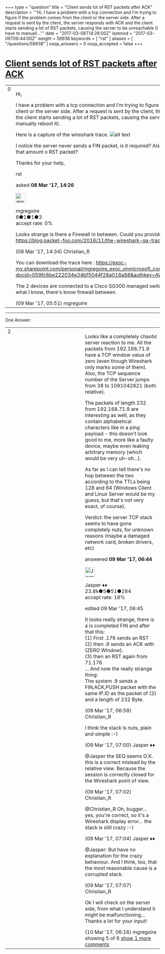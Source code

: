 +++
type = "question"
title = "Client sends lot of RST packets after ACK"
description = '''Hi, I have a problem with a tcp connection and I&#x27;m trying to figure if the problem comes from the client or the server side. After a request is sent by the client, the server responds with ACK and the client starts sending a lot of RST packets, causing the server to be unreachable (I have to manuall...'''
date = "2017-03-08T14:26:00Z"
lastmod = "2017-03-09T06:44:00Z"
weight = 59938
keywords = [ "rst" ]
aliases = [ "/questions/59938" ]
osqa_answers = 0
osqa_accepted = false
+++

<div class="headNormal">

# [Client sends lot of RST packets after ACK](/questions/59938/client-sends-lot-of-rst-packets-after-ack)

</div>

<div id="main-body">

<div id="askform">

<table id="question-table" style="width:100%;"><colgroup><col style="width: 50%" /><col style="width: 50%" /></colgroup><tbody><tr class="odd"><td style="width: 30px; vertical-align: top"><div class="vote-buttons"><div id="post-59938-score" class="post-score" title="current number of votes">0</div><div id="favorite-count" class="favorite-count"></div></div></td><td><div id="item-right"><div class="question-body"><p>Hi,</p><p>I have a problem with a tcp connection and I'm trying to figure if the problem comes from the client or the server side. After a request is sent by the client, the server responds with ACK and the client starts sending a lot of RST packets, causing the server to be unreachable (I have to manually reboot it).</p><p>Here is a capture of the wireshark trace. <img src="https://osqa-ask.wireshark.org/upfiles/Screen_Shot_03-08-17_at_05.23_PM.PNG" alt="alt text" /></p><p>I notice the server never sends a FIN packet, is it required? Also, is it normal for a client to send that amount o RST packet?</p><p>Thanks for your help,</p></div><div id="question-tags" class="tags-container tags">rst</div><div id="question-controls" class="post-controls"></div><div class="post-update-info-container"><div class="post-update-info post-update-info-user"><p>asked <strong>08 Mar '17, 14:26</strong></p><img src="https://secure.gravatar.com/avatar/8f64945bb01abe6bb17c19bcd3ec1f2b?s=32&amp;d=identicon&amp;r=g" class="gravatar" width="32" height="32" alt="mgregoire&#39;s gravatar image" /><p>mgregoire<br />
<span class="score" title="6 reputation points">6</span><span title="1 badges"><span class="badge1">●</span><span class="badgecount">1</span></span><span title="1 badges"><span class="silver">●</span><span class="badgecount">1</span></span><span title="3 badges"><span class="bronze">●</span><span class="badgecount">3</span></span><br />
<span class="accept_rate" title="Rate of the user&#39;s accepted answers">accept rate:</span> <span title="mgregoire has no accepted answers">0%</span></p></img></div></div><div id="comments-container-59938" class="comments-container"><span id="59939"></span><div id="comment-59939" class="comment"><div id="post-59939-score" class="comment-score"></div><div class="comment-text"><p>Looks strange is there a Firewall in between. Could you provide us the trace <a href="https://blog.packet-foo.com/2016/11/the-wireshark-qa-trace-file-sharing-tutorial/">https://blog.packet-foo.com/2016/11/the-wireshark-qa-trace-file-sharing-tutorial/</a></p></div><div id="comment-59939-info" class="comment-info"><span class="comment-age">(08 Mar '17, 14:34)</span> Christian_R</div></div><span id="59959"></span><div id="comment-59959" class="comment"><div id="post-59959-score" class="comment-score"></div><div class="comment-text"><p>You can download the trace here : <a href="https://exoc-my.sharepoint.com/personal/mgregoire_exoc_onmicrosoft_com/_layouts/15/guestaccess.aspx?docid=059fc6be222034e34bf5044f28a016a88&amp;authkey=AWtZ0JjakF9PAyNe6jzw4Nw">https://exoc-my.sharepoint.com/personal/mgregoire_exoc_onmicrosoft_com/_layouts/15/guestaccess.aspx?docid=059fc6be222034e34bf5044f28a016a88&amp;authkey=AWtZ0JjakF9PAyNe6jzw4Nw</a></p><p>The 2 devices are connected to a Cisco SG300 managed switch on my local network. From what I know, there's know firewall between.</p></div><div id="comment-59959-info" class="comment-info"><span class="comment-age">(09 Mar '17, 05:51)</span> mgregoire</div></div></div><div id="comment-tools-59938" class="comment-tools"></div><div class="clear"></div><div id="comment-59938-form-container" class="comment-form-container"></div><div class="clear"></div></div></td></tr></tbody></table>

------------------------------------------------------------------------

<div class="tabBar">

<span id="sort-top"></span>

<div class="headQuestions">

One Answer:

</div>

</div>

<span id="59961"></span>

<div id="answer-container-59961" class="answer">

<table style="width:100%;"><colgroup><col style="width: 50%" /><col style="width: 50%" /></colgroup><tbody><tr class="odd"><td style="width: 30px; vertical-align: top"><div class="vote-buttons"><div id="post-59961-score" class="post-score" title="current number of votes">2</div></div></td><td><div class="item-right"><div class="answer-body"><p>Looks like a completely chaotic server reaction to me. All the packets from 192.168.71.9 have a TCP window value of zero (even though Wireshark only marks some of them). Also, the TCP sequence number of the Server jumps from 38 to 1091042821 (both relative).</p><p>The packets of length 232 from 192.168.71.9 are interesting as well, as they contain alphabetical characters like in a ping payload - this doesn't look good to me, more like a faulty device, maybe even leaking arbitrary memory (which would be very uh-oh...).</p><p>As far as I can tell there's no hop between the two according to the TTLs being 128 and 64 (Windows Client and Linux Server would be my guess, but that's not very exact, of course).</p><p>Verdict: the server TCP stack seems to have gone completely nuts, for unknown reasons (maybe a damaged network card, broken drivers, etc)</p></div><div class="answer-controls post-controls"></div><div class="post-update-info-container"><div class="post-update-info post-update-info-user"><p>answered <strong>09 Mar '17, 06:44</strong></p><img src="https://secure.gravatar.com/avatar/c578ba2967741f25aebd6afef702f432?s=32&amp;d=identicon&amp;r=g" class="gravatar" width="32" height="32" alt="Jasper&#39;s gravatar image" /><p>Jasper ♦♦<br />
<span class="score" title="23806 reputation points"><span>23.8k</span></span><span title="5 badges"><span class="badge1">●</span><span class="badgecount">5</span></span><span title="51 badges"><span class="silver">●</span><span class="badgecount">51</span></span><span title="284 badges"><span class="bronze">●</span><span class="badgecount">284</span></span><br />
<span class="accept_rate" title="Rate of the user&#39;s accepted answers">accept rate:</span> <span title="Jasper has 263 accepted answers">18%</span></p></div><div class="post-update-info post-update-info-edited"><p>edited 09 Mar '17, 06:45</p></div></div><div id="comments-container-59961" class="comments-container"><span id="59965"></span><div id="comment-59965" class="comment"><div id="post-59965-score" class="comment-score"></div><div class="comment-text"><p>It looks really strange, there is a is completed FIN and after that this:<br />
(1) First .176 sends an RST<br />
(2) then .9 sends an ACK with (ZERO Window).<br />
(3) then an RST again from 71.176<br />
... And now the really strange thing:<br />
The system .9 sends a FIN,ACK,PUSH packet with the same IP.ID as the packet of (2) and a length of 232 Byte.</p></div><div id="comment-59965-info" class="comment-info"><span class="comment-age">(09 Mar '17, 06:58)</span> Christian_R</div></div><span id="59966"></span><div id="comment-59966" class="comment"><div id="post-59966-score" class="comment-score"></div><div class="comment-text"><p>I think the stack is nuts, plain and simple :-)</p></div><div id="comment-59966-info" class="comment-info"><span class="comment-age">(09 Mar '17, 07:00)</span> Jasper ♦♦</div></div><span id="59968"></span><div id="comment-59968" class="comment"><div id="post-59968-score" class="comment-score"></div><div class="comment-text"><p>@Jasper the SEQ seems O.K. this is a correct mislead by the relative view. Because the session is correctly closed for the Wireshark point of view.</p></div><div id="comment-59968-info" class="comment-info"><span class="comment-age">(09 Mar '17, 07:02)</span> Christian_R</div></div><span id="59969"></span><div id="comment-59969" class="comment"><div id="post-59969-score" class="comment-score"></div><div class="comment-text"><p>@Christian_R Oh, bugger... yes, you're correct, so it's a Wireshark display error... the stack is still crazy :-)</p></div><div id="comment-59969-info" class="comment-info"><span class="comment-age">(09 Mar '17, 07:04)</span> Jasper ♦♦</div></div><span id="59970"></span><div id="comment-59970" class="comment"><div id="post-59970-score" class="comment-score"></div><div class="comment-text"><p>@Jasper: But have no explanation for the crazy behaviour. And I think, too, that the most reasonable cause is a corrupted stack.</p></div><div id="comment-59970-info" class="comment-info"><span class="comment-age">(09 Mar '17, 07:07)</span> Christian_R</div></div><span id="59979"></span><div id="comment-59979" class="comment not_top_scorer"><div id="post-59979-score" class="comment-score"></div><div class="comment-text"><p>Ok I will check on the server side, from what I understand it might be malfunctioning... Thanks a lot for your input!</p></div><div id="comment-59979-info" class="comment-info"><span class="comment-age">(10 Mar '17, 06:16)</span> mgregoire</div></div></div><div id="comment-tools-59961" class="comment-tools"><span class="comments-showing"> showing 5 of 6 </span> <a href="#" class="show-all-comments-link">show 1 more comments</a></div><div class="clear"></div><div id="comment-59961-form-container" class="comment-form-container"></div><div class="clear"></div></div></td></tr></tbody></table>

</div>

<div class="paginator-container-left">

</div>

</div>

</div>

